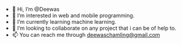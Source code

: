 - 👋 Hi, I’m @Deewas
- 👀 I’m interested in web and mobile programming. 
- 🌱 I’m currently learning machine learning.
- 💞️ I’m looking to collaborate on any project that i can be of help to.
- 📫 You can reach me through deewaschamling@gmail.com

<!---
Deewas/Deewas is a ✨ special ✨ repository because its `README.md` (this file) appears on your GitHub profile.
You can click the Preview link to take a look at your changes.
--->
